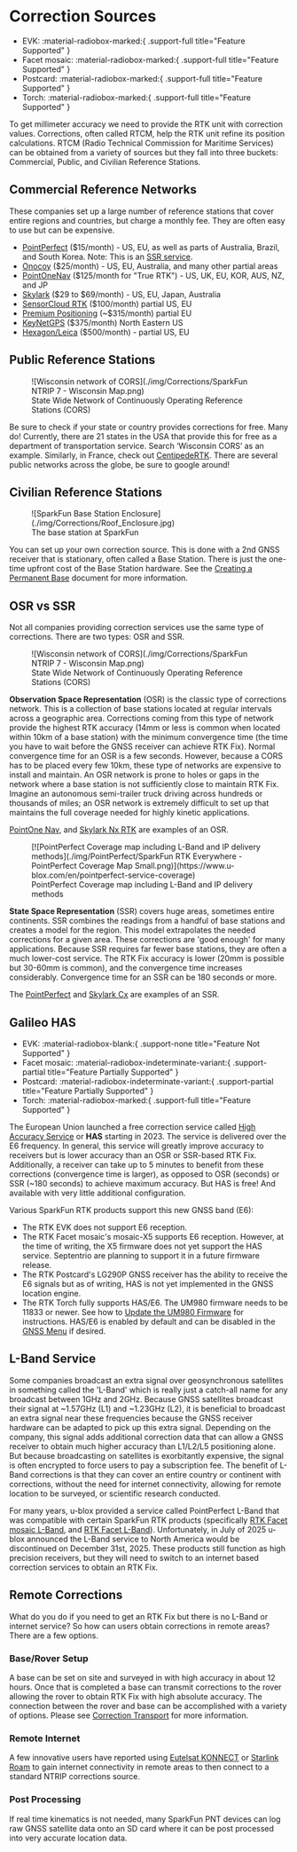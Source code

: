 # Correction Sources

<!--
Compatibility Icons
====================================================================================

:material-radiobox-marked:{ .support-full title="Feature Supported" }
:material-radiobox-indeterminate-variant:{ .support-partial title="Feature Partially Supported" }
:material-radiobox-blank:{ .support-none title="Feature Not Supported" }
-->

<div class="grid cards fill" markdown>

- EVK: :material-radiobox-marked:{ .support-full title="Feature Supported" }
- Facet mosaic: :material-radiobox-marked:{ .support-full title="Feature Supported" }
- Postcard: :material-radiobox-marked:{ .support-full title="Feature Supported" }
- Torch: :material-radiobox-marked:{ .support-full title="Feature Supported" }

</div>

To get millimeter accuracy we need to provide the RTK unit with correction values. Corrections, often called RTCM, help the RTK unit refine its position calculations. RTCM (Radio Technical Commission for Maritime Services) can be obtained from a variety of sources but they fall into three buckets: Commercial, Public, and Civilian Reference Stations.

## Commercial Reference Networks

These companies set up a large number of reference stations that cover entire regions and countries, but charge a monthly fee. They are often easy to use but can be expensive.

- [PointPerfect](https://docs.sparkfun.com/SparkFun_RTK_Everywhere_Firmware/quickstart-torch/#pointperfect-corrections) ($15/month) - US, EU, as well as parts of Australia, Brazil, and South Korea. Note: This is an [SSR service](https://docs.sparkfun.com/SparkFun_RTK_Everywhere_Firmware/correction_sources/#osr-vs-ssr).
- [Onocoy](https://console.onocoy.com/explorer) ($25/month) - US, EU, Australia, and many other partial areas
- [PointOneNav](https://app.pointonenav.com/trial?src=sparkfun) ($125/month for "True RTK") - US, UK, EU, KOR, AUS, NZ, and JP
- [Skylark](https://www.swiftnav.com/skylark) ($29 to $69/month) - US, EU, Japan, Australia
- [SensorCloud RTK](https://rtk.sensorcloud.com/pricing/) ($100/month) partial US, EU
- [Premium Positioning](https://www.premium-positioning.com) (~$315/month) partial EU
- [KeyNetGPS](https://www.keypre.com/KeynetGPS) ($375/month) North Eastern US
- [Hexagon/Leica](https://hxgnsmartnet.com/en-US) ($500/month) - partial US, EU

## Public Reference Stations

<figure markdown>
![Wisconsin network of CORS](./img/Corrections/SparkFun NTRIP 7 - Wisconsin Map.png)
<figcaption markdown>
State Wide Network of Continuously Operating Reference Stations (CORS)
</figcaption>
</figure>

Be sure to check if your state or country provides corrections for free. Many do! Currently, there are 21 states in the USA that provide this for free as a department of transportation service. Search ‘Wisconsin CORS’ as an example. Similarly, in France, check out [CentipedeRTK](https://docs.centipede.fr/). There are several public networks across the globe, be sure to google around!

## Civilian Reference Stations

<figure markdown>
![SparkFun Base Station Enclosure](./img/Corrections/Roof_Enclosure.jpg)
<figcaption markdown>
The base station at SparkFun
</figcaption>
</figure>

You can set up your own correction source. This is done with a 2nd GNSS receiver that is stationary, often called a Base Station. There is just the one-time upfront cost of the Base Station hardware. See the [Creating a Permanent Base](https://docs.sparkfun.com/SparkFun_RTK_Everywhere_Firmware/permanent_base/) document for more information.

## OSR vs SSR

Not all companies providing correction services use the same type of corrections. There are two types: OSR and SSR.

<figure markdown>
![Wisconsin network of CORS](./img/Corrections/SparkFun NTRIP 7 - Wisconsin Map.png)
<figcaption markdown>
State Wide Network of Continuously Operating Reference Stations (CORS)
</figcaption>
</figure>

**Observation Space Representation** (OSR) is the classic type of corrections network. This is a collection of base stations located at regular intervals across a geographic area. Corrections coming from this type of network provide the highest RTK accuracy (14mm or less is common when located within 10km of a base station) with the minimum convergence time (the time you have to wait before the GNSS receiver can achieve RTK Fix). Normal convergence time for an OSR is a few seconds. However, because a CORS has to be placed every few 10km, these type of networks are expensive to install and maintain. An OSR network is prone to holes or gaps in the network where a base station is not sufficiently close to maintain RTK Fix. Imagine an autonomous semi-trailer truck driving across hundreds or thousands of miles; an OSR network is extremely difficult to set up that maintains the full coverage needed for highly kinetic applications.

[PointOne Nav](https://app.pointonenav.com/trial?src=sparkfun), and [Skylark Nx RTK](https://www.swiftnav.com/products/skylark) are examples of an OSR.

<figure markdown>
[![PointPerfect Coverage map including L-Band and IP delivery methods](./img/PointPerfect/SparkFun RTK Everywhere - PointPerfect Coverage Map Small.png)](https://www.u-blox.com/en/pointperfect-service-coverage)
<figcaption markdown>
PointPerfect Coverage map including L-Band and IP delivery methods
</figcaption>
</figure>

**State Space Representation** (SSR) covers huge areas, sometimes entire continents. SSR combines the readings from a handful of base stations and creates a model for the region. This model extrapolates the needed corrections for a given area. These corrections are 'good enough' for many applications. Because SSR requires far fewer base stations, they are often a much lower-cost service. The RTK Fix accuracy is lower (20mm is possible but 30-60mm is common), and the convergence time increases considerably. Convergence time for an SSR can be 180 seconds or more.

The [PointPerfect](https://www.u-blox.com/en/pointperfect-service-coverage) and [Skylark Cx](https://www.swiftnav.com/products/skylark) are examples of an SSR.

## Galileo HAS

<!--
Compatibility Icons
====================================================================================

:material-radiobox-marked:{ .support-full title="Feature Supported" }
:material-radiobox-indeterminate-variant:{ .support-partial title="Feature Partially Supported" }
:material-radiobox-blank:{ .support-none title="Feature Not Supported" }
-->

<div class="grid cards fill" markdown>

- EVK: :material-radiobox-blank:{ .support-none title="Feature Not Supported" }
- Facet mosaic: :material-radiobox-indeterminate-variant:{ .support-partial title="Feature Partially Supported" }
- Postcard: :material-radiobox-indeterminate-variant:{ .support-partial title="Feature Partially Supported" }
- Torch: :material-radiobox-marked:{ .support-full title="Feature Supported" }

</div>

The European Union launched a free correction service called [High Accuracy Service](https://www.gsc-europa.eu/galileo/services/galileo-high-accuracy-service-has) or **HAS** starting in 2023. The service is delivered over the E6 frequency. In general, this service will greatly improve accuracy to receivers but is lower accuracy than an OSR or SSR-based RTK Fix. Additionally, a receiver can take up to 5 minutes to benefit from these corrections (convergence time is larger), as opposed to OSR (seconds) or SSR (~180 seconds) to achieve maximum accuracy. But HAS is free! And available with very little additional configuration.

Various SparkFun RTK products support this new GNSS band (E6):

* The RTK EVK does not support E6 reception.
* The RTK Facet mosaic's mosaic-X5 supports E6 reception. However, at the time of writing, the X5 firmware does not yet support the HAS service. Septentrio are planning to support it in a future firmware release.
* The RTK Postcard's LG290P GNSS receiver has the ability to receive the E6 signals but as of writing, HAS is not yet implemented in the GNSS location engine.
* The RTK Torch fully supports HAS/E6. The UM980 firmware needs to be 11833 or newer. See how to [Update the UM980 Firmware](./firmware_update_um980.md) for instructions. HAS/E6 is enabled by default and can be disabled in the [GNSS Menu](menu_gnss.md#galileo-e6-corrections) if desired.

## L-Band Service

Some companies broadcast an extra signal over geosynchronous satellites in something called the 'L-Band' which is really just a catch-all name for any broadcast between 1GHz and 2GHz. Because GNSS satellites broadcast their signal at ~1.57GHz (L1) and ~1.23GHz (L2), it is beneficial to broadcast an extra signal near these frequencies because the GNSS receiver hardware can be adapted to pick up this extra signal. Depending on the company, this signal adds additional correction data that can allow a GNSS receiver to obtain much higher accuracy than L1/L2/L5 positioning alone. But because broadcasting on satellites is exorbitantly expensive, the signal is often encrypted to force users to pay a subscription fee. The benefit of L-Band corrections is that they can cover an entire country or continent with corrections, without the need for internet connectivity, allowing for remote location to be surveyed, or scientific research conducted.

For many years, u-blox provided a service called PointPerfect L-Band that was compatible with certain SparkFun RTK products (specifically [RTK Facet mosaic L-Band](https://www.sparkfun.com/sparkpnt-rtk-facet-mosaic-l-band.html), and [RTK Facet L-Band](https://www.sparkfun.com/sparkfun-rtk-facet-l-band.html)). Unfortunately, in July of 2025 u-blox announced the L-Band service to North America would be discontinued on December 31st, 2025. These products still function as high precision receivers, but they will need to switch to an internet based correction services to obtain an RTK Fix.

## Remote Corrections

What do you do if you need to get an RTK Fix but there is no L-Band or internet service? So how can users obtain corrections in remote areas? There are a few options.

### Base/Rover Setup

A base can be set on site and surveyed in with high accuracy in about 12 hours. Once that is completed a base can transmit corrections to the rover allowing the rover to obtain RTK Fix with high absolute accuracy. The connection between the rover and base can be accomplished with a variety of options. Please see [Correction Transport](correction_transport.md) for more information.

### Remote Internet

A few innovative users have reported using [Eutelsat KONNECT](https://europe.konnect.com/en-DE) or [Starlink Roam](https://www.starlink.com/us/roam) to gain internet connectivity in remote areas to then connect to a standard NTRIP corrections source.

### Post Processing

If real time kinematics is not needed, many SparkFun PNT devices can log raw GNSS satellite data onto an SD card where it can be post processed into very accurate location data.

